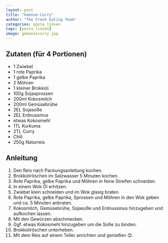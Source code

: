 ```yaml
---
layout: post
title: "Gemüse-Curry"
author: "The Fresh Eating Team"
categories: pasta_linsen
tags: [pasta_linsen]
image: gemuesecurry.jpg
---
```


## Zutaten (für 4 Portionen)

* 1 Zwiebel
* 1 rote Paprika
* 1 gelbe Paprika
* 2 Möhren
* 1 kleiner Brokkoli
* 100g Sojasprossen
* 200ml Kokosmilch
* 200ml Gemüsebrühe
* 2EL Sojasoße
* 2EL Erdnussmus
* etwas Kokosmehl
* 1TL Kurkuma
* 2TL Curry
* Chili
* 250g Naturreis

## Anleitung

1. Den Reis nach Packungsanleitung kochen.
2. Brokkoliröschen im Salzwasser 5 Minuten kochen.
3. Rote Paprika, gelbe Paprika und Möhren in feine Streifen schneiden.
4. In einem Wok Öl erhitzen.
5. Zwiebel klein schneiden und im Wok glasig braten.
6. Rote Paprika, gelbe Paprika, Sprossen und Möhren in den Wok geben und ca. 5 Minuten
   anbraten.
7. Kokosmilch, Gemüsebrühe, Sojasoße und Erdnussmus hinzugeben und aufkochen
   lassen.
8. Mit den Gewürzen abschmecken.
9. Ggf. etwas Kokosmehl hinzugeben um die Soße zu binden.
10. Brokkoliröschen unterheben.
11. Mit dem Reis auf einem Teller anrichten und genießen &#128522;.

